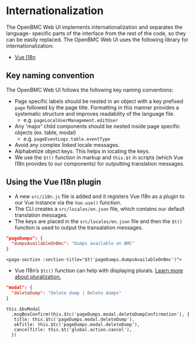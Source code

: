 # Internationalization
The OpenBMC Web UI implements internationalization and separates the language-
specific parts of the interface from the rest of the code, so they can be
easily replaced. The OpenBMC Web UI uses the following library for
internationalization:
- [Vue I18n](https://kazupon.github.io/vue-i18n/introduction.html)

## Key naming convention
The OpenBMC Web UI follows the following key naming conventions:

- Page specific labels should be nested in an object with a key prefixed `page`
followed by the page title. Formatting in this manner provides a systematic
structure and improves readability of the language file.
   - e.g. `pageLocalUserManagement.editUser`
- Any 'major' child components should be nested inside page specific objects
(ex. table, modal)
   - e.g. `pageEventLogs.table.eventType`
- Avoid any complex linked locale messages.
- Alphabetize object keys. This helps in locating the keys.
- We use the `$t()` function in markup and `this.$t` in scripts (which Vue I18n
provides to our components) for outputting translation messages.

## Using the Vue I18n plugin
- A new `src/i18n.js` file is added and it registers Vue I18n as a plugin to
our Vue instance via the `Vue.use()` function.
- The CLI creates a `src/locales/en.json` file, which contains our default
translation messages.
- The keys are placed in the `src/locales/en.json` file and then the `$t()`
function is used to output the transalation messages.
```json
"pageDumps": {
  "dumpsAvailableOnBmc": "Dumps available on BMC"
}
```

```Vue
<page-section :section-title="$t('pageDumps.dumpsAvailableOnBmc')">
```

- Vue I18n’s `$tc()` function can help with displaying plurals.
[Learn more about
pluralization.](https://kazupon.github.io/vue-i18n/guide/pluralization.html)

```json
"modal": {
  "deleteDump": "Delete dump | Delete dumps"
}
```

```JS
this.$bvModal
  .msgBoxConfirm(this.$tc('pageDumps.modal.deleteDumpConfirmation'), {
   title: this.$tc('pageDumps.modal.deleteDump'),
   okTitle: this.$tc('pageDumps.modal.deleteDump'),
   cancelTitle: this.$t('global.action.cancel'),
  })
```